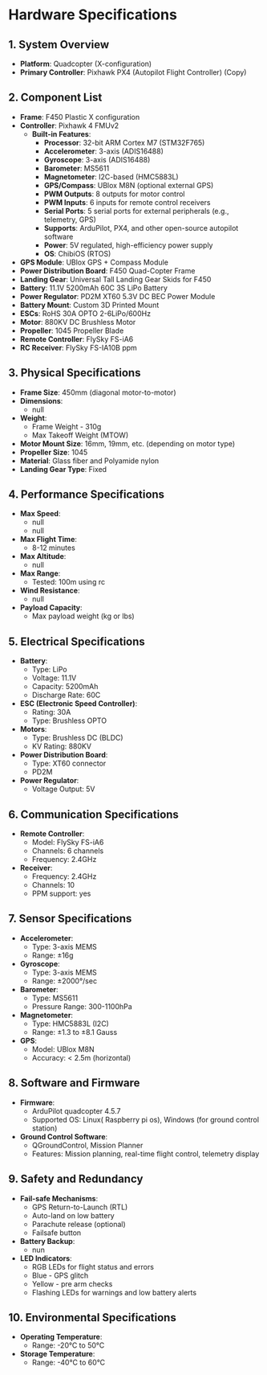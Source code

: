 # Hardware Specifications

## 1. System Overview
- **Platform**: Quadcopter (X-configuration)
- **Primary Controller**: Pixhawk PX4 (Autopilot Flight Controller) (Copy)

## 2. Component List

- **Frame**: F450 Plastic X configuration
- **Controller**: Pixhawk 4 FMUv2
  - **Built-in Features**:
    - **Processor**: 32-bit ARM Cortex M7 (STM32F765)
    - **Accelerometer**: 3-axis (ADIS16488)
    - **Gyroscope**: 3-axis (ADIS16488)
    - **Barometer**: MS5611
    - **Magnetometer**: I2C-based (HMC5883L)
    - **GPS/Compass**: UBlox M8N (optional external GPS)
    - **PWM Outputs**: 8 outputs for motor control
    - **PWM Inputs**: 6 inputs for remote control receivers
    - **Serial Ports**: 5 serial ports for external peripherals (e.g., telemetry, GPS)
    - **Supports**: ArduPilot, PX4, and other open-source autopilot software
    - **Power**: 5V regulated, high-efficiency power supply
    - **OS**: ChibiOS (RTOS)
- **GPS Module**: UBlox GPS + Compass Module
- **Power Distribution Board**: F450 Quad-Copter Frame
- **Landing Gear**: Universal Tall Landing Gear Skids for F450
- **Battery**: 11.1V 5200mAh 60C 3S LiPo Battery
- **Power Regulator**: PD2M XT60 5.3V DC BEC Power Module
- **Battery Mount**: Custom 3D Printed Mount
- **ESCs**: RoHS 30A OPTO 2-6LiPo/600Hz
- **Motor**: 880KV DC Brushless Motor
- **Propeller**: 1045 Propeller Blade
- **Remote Controller**: FlySky FS-iA6
- **RC Receiver**: FlySky FS-IA10B ppm
  
## 3. Physical Specifications
- **Frame Size**: 450mm (diagonal motor-to-motor)
- **Dimensions**:
  - null
- **Weight**:
  - Frame Weight - 310g
  - Max Takeoff Weight (MTOW)
- **Motor Mount Size**: 16mm, 19mm, etc. (depending on motor type)
- **Propeller Size**: 1045
- **Material**: Glass fiber and Polyamide nylon
- **Landing Gear Type**: Fixed

## 4. Performance Specifications
- **Max Speed**:
  - null
  - null
- **Max Flight Time**:
  - 8-12 minutes
- **Max Altitude**:
  - null
- **Max Range**:
  - Tested: 100m using rc
- **Wind Resistance**:
  - null
- **Payload Capacity**:
  - Max payload weight (kg or lbs)

## 5. Electrical Specifications
- **Battery**:
  - Type: LiPo
  - Voltage: 11.1V
  - Capacity: 5200mAh
  - Discharge Rate: 60C
- **ESC (Electronic Speed Controller)**:
  - Rating: 30A
  - Type: Brushless OPTO
- **Motors**:
  - Type: Brushless DC (BLDC)
  - KV Rating: 880KV
- **Power Distribution Board**:
  - Type: XT60 connector
  - PD2M
- **Power Regulator**:
  - Voltage Output: 5V

## 6. Communication Specifications
- **Remote Controller**:
  - Model: FlySky FS-iA6
  - Channels: 6 channels
  - Frequency: 2.4GHz
- **Receiver**:
  - Frequency: 2.4GHz
  - Channels: 10
  - PPM support: yes

## 7. Sensor Specifications
- **Accelerometer**:
  - Type: 3-axis MEMS
  - Range: ±16g
- **Gyroscope**:
  - Type: 3-axis MEMS
  - Range: ±2000°/sec
- **Barometer**:
  - Type: MS5611
  - Pressure Range: 300-1100hPa
- **Magnetometer**:
  - Type: HMC5883L (I2C)
  - Range: ±1.3 to ±8.1 Gauss
- **GPS**:
  - Model: UBlox M8N
  - Accuracy: < 2.5m (horizontal)

## 8. Software and Firmware
- **Firmware**:
  - ArduPilot quadcopter 4.5.7
  - Supported OS: Linux( Raspberry pi os), Windows (for ground control station)
- **Ground Control Software**:
  - QGroundControl, Mission Planner
  - Features: Mission planning, real-time flight control, telemetry display

## 9. Safety and Redundancy
- **Fail-safe Mechanisms**:
  - GPS Return-to-Launch (RTL)
  - Auto-land on low battery
  - Parachute release (optional)
  - Failsafe button
- **Battery Backup**:
  - nun
- **LED Indicators**:
  - RGB LEDs for flight status and errors
  - Blue - GPS glitch
  - Yellow - pre arm checks
  - Flashing LEDs for warnings and low battery alerts

## 10. Environmental Specifications
- **Operating Temperature**:
  - Range: -20°C to 50°C
- **Storage Temperature**:
  - Range: -40°C to 60°C
